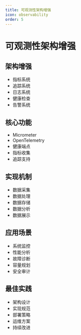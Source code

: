 ```yaml
---
title: 可观测性架构增强
icon: observability
order: 5
---
```


# 可观测性架构增强

## 架构增强
- 指标系统
- 追踪系统
- 日志系统
- 健康检查
- 告警系统

## 核心功能
- Micrometer
- OpenTelemetry
- 健康端点
- 指标收集
- 追踪支持

## 实现机制
- 数据采集
- 数据处理
- 数据存储
- 数据分析
- 数据展示

## 应用场景
- 系统监控
- 性能分析
- 故障诊断
- 容量规划
- 安全审计

## 最佳实践
- 架构设计
- 实现规范
- 部署策略
- 运维方案
- 持续改进
